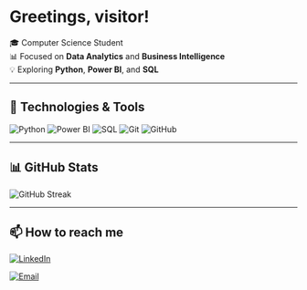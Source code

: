 # Greetings, visitor!

🎓 Computer Science Student  
📊 Focused on **Data Analytics** and **Business Intelligence**  
💡 Exploring **Python**, **Power BI**, and **SQL**  

---

## 🚀 Technologies & Tools
![Python](https://img.shields.io/badge/Python-3776AB?style=for-the-badge&logo=python&logoColor=white)
![Power BI](https://img.shields.io/badge/Power%20BI-F2C811?style=for-the-badge&logo=powerbi&logoColor=black)
![SQL](https://img.shields.io/badge/SQL-336791?style=for-the-badge&logo=postgresql&logoColor=white)
![Git](https://img.shields.io/badge/Git-F05032?style=for-the-badge&logo=git&logoColor=white)
![GitHub](https://img.shields.io/badge/GitHub-181717?style=for-the-badge&logo=github&logoColor=white)

---

## 📊 GitHub Stats

![GitHub Streak](https://github-readme-streak-stats.herokuapp.com/?user=rafaelnakayama&theme=dracula)

---

## 📫 How to reach me
[![LinkedIn](https://img.shields.io/badge/LinkedIn-0A66C2?style=for-the-badge&logo=linkedin&logoColor=white)](https://www.linkedin.com/in/rafael-nakayama-data)

[![Email](https://img.shields.io/badge/Email-0078D4?style=for-the-badge&logo=gmail&logoColor=white)](mailto:RafaelNakayama2003@gmail.com)
